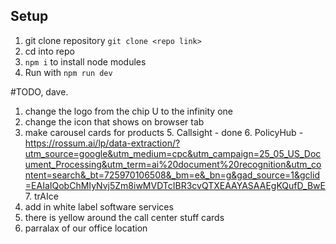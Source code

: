 ## Setup
1. git clone repository `git clone <repo link>`
2. cd into repo
3. `npm i` to install node modules
4. Run with `npm run dev`




#TODO, dave.
1. change the logo from the chip U to the infinity one
2. change the icon that shows on browser tab
4. make carousel cards for products
   5. Callsight - done
   6. PolicyHub - https://rossum.ai/lp/data-extraction/?utm_source=google&utm_medium=cpc&utm_campaign=25_05_US_Document_Processing&utm_term=ai%20document%20recognition&utm_content=search&_bt=725970106508&_bm=e&_bn=g&gad_source=1&gclid=EAIaIQobChMIyNvj5Zm8iwMVDTcIBR3cvQTXEAAYASAAEgKQufD_BwE
   7. trAIce 
5. add in white label software services
7. there is yellow around the call center stuff cards
8. parralax of our office location


